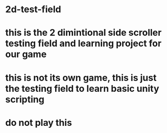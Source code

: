 # 2d-test-field
# this is the 2 dimintional side scroller testing field and learning project for our game
# this is not its own game, this is just the testing field to learn basic unity scripting
# do not play this
